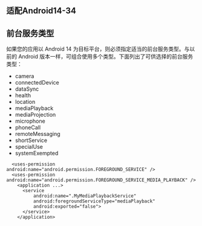 ## 适配Android14-34

## 前台服务类型
如果您的应用以 Android 14 为目标平台，则必须指定适当的前台服务类型。与以前的 Android 版本一样，可组合使用多个类型。下面列出了可供选择的前台服务类型：
- camera
- connectedDevice
- dataSync
- health
- location
- mediaPlayback
- mediaProjection
- microphone
- phoneCall
- remoteMessaging
- shortService
- specialUse
- systemExempted

```
  <uses-permission android:name="android.permission.FOREGROUND_SERVICE" />
  <uses-permission android:name="android.permission.FOREGROUND_SERVICE_MEDIA_PLAYBACK" />
    <application ...>
      <service
          android:name=".MyMediaPlaybackService"
          android:foregroundServiceType="mediaPlayback"
          android:exported="false">
      </service>
    </application>
```